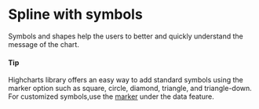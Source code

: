 # Spline with symbols

Symbols and shapes help the users to better and quickly understand the message of the chart.

#### Tip

Highcharts library offers an easy way to add standard symbols using the marker option such as square, circle, diamond, triangle, and triangle-down. For customized symbols,use the [marker](https://api.highcharts.com/highcharts/series%3Cline%3E.data.marker.symbol) under the data feature.
